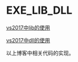# EXE_LIB_DLL

[vs2017中lib的使用](https://lyandut.github.io/cpp/vs2017中lib的使用.html)

[vs2017中dll的使用](https://lyandut.github.io/cpp/vs2017中dll的使用.html)

以上博客中相关代码的实现。
